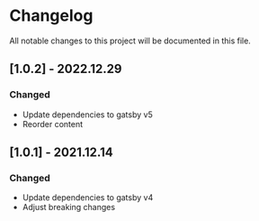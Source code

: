 # Changelog
All notable changes to this project will be documented in this file.

## [1.0.2] - 2022.12.29

### Changed
- Update dependencies to gatsby v5
- Reorder content


## [1.0.1] - 2021.12.14

### Changed
- Update dependencies to gatsby v4
- Adjust breaking changes

